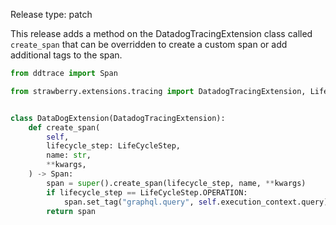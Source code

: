 Release type: patch

This release adds a method on the DatadogTracingExtension class called `create_span` that can be overridden to create a custom span or add additional tags to the span.

```python
from ddtrace import Span

from strawberry.extensions.tracing import DatadogTracingExtension, LifeCycleStep


class DataDogExtension(DatadogTracingExtension):
    def create_span(
        self,
        lifecycle_step: LifeCycleStep,
        name: str,
        **kwargs,
    ) -> Span:
        span = super().create_span(lifecycle_step, name, **kwargs)
        if lifecycle_step == LifeCycleStep.OPERATION:
            span.set_tag("graphql.query", self.execution_context.query)
        return span
```
